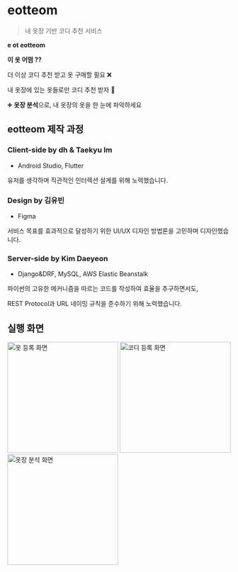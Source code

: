 # eotteom
> 내 옷장 기반 코디 추천 서비스

**e ot eotteom**

**이 옷 어떰 ??**

더 이상 코디 추천 받고 옷 구매할 필요 ❌

내 옷장에 있는 옷들로만 코디 추천 받자 👕

➕ **옷장 분석**으로, 내 옷장의 옷을 한 눈에 파악하세요



## eotteom 제작 과정

### **Client-side** by dh & Taekyu Im

- Android Studio, Flutter

유저를 생각하며 직관적인 인터렉션 설계를 위해 노력했습니다.


### **Design** by 김유빈

- Figma

서비스 목표를 효과적으로 달성하기 위한 UI/UX 디자인 방법론을 고민하며 디자인했습니다.


### **Server-side** by Kim Daeyeon

- Django&DRF, MySQL, AWS Elastic Beanstalk

파이썬의 고유한 메커니즘을 따르는 코드를 작성하여 효율을 추구하면서도,

REST Protocol과 URL 네이밍 규칙을 준수하기 위해 노력했습니다.


## 실행 화면

<img alt="옷 등록 화면" src="https://user-images.githubusercontent.com/80505979/229418910-8a0ce7a2-a5b2-4eea-9033-6d58fe11aced.png" width = "250"> <img alt="코디 등록 화면" src="https://user-images.githubusercontent.com/80505979/229426182-de7b7bac-fc32-4218-a025-cebbbc8f75ac.png" width = "250"> <img alt="옷장 분석 화면" src="https://user-images.githubusercontent.com/80505979/229419447-c9ba8a35-7b96-46ee-b851-d25992ad56e6.png" width = "250">
